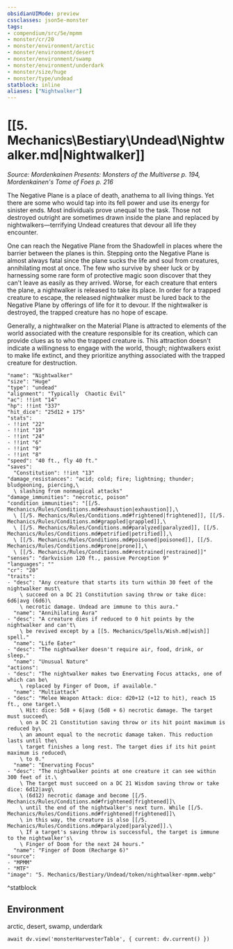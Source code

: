 ```yaml
---
obsidianUIMode: preview
cssclasses: json5e-monster
tags:
- compendium/src/5e/mpmm
- monster/cr/20
- monster/environment/arctic
- monster/environment/desert
- monster/environment/swamp
- monster/environment/underdark
- monster/size/huge
- monster/type/undead
statblock: inline
aliases: ["Nightwalker"]
---
```

# [[5. Mechanics\Bestiary\Undead\Nightwalker.md|Nightwalker]]
*Source: Mordenkainen Presents: Monsters of the Multiverse p. 194, Mordenkainen's Tome of Foes p. 216*  

The Negative Plane is a place of death, anathema to all living things. Yet there are some who would tap into its fell power and use its energy for sinister ends. Most individuals prove unequal to the task. Those not destroyed outright are sometimes drawn inside the plane and replaced by nightwalkers—terrifying Undead creatures that devour all life they encounter.

One can reach the Negative Plane from the Shadowfell in places where the barrier between the planes is thin. Stepping onto the Negative Plane is almost always fatal since the plane sucks the life and soul from creatures, annihilating most at once. The few who survive by sheer luck or by harnessing some rare form of protective magic soon discover that they can't leave as easily as they arrived. Worse, for each creature that enters the plane, a nightwalker is released to take its place. In order for a trapped creature to escape, the released nightwalker must be lured back to the Negative Plane by offerings of life for it to devour. If the nightwalker is destroyed, the trapped creature has no hope of escape.

Generally, a nightwalker on the Material Plane is attracted to elements of the world associated with the creature responsible for its creation, which can provide clues as to who the trapped creature is. This attraction doesn't indicate a willingness to engage with the world, though; nightwalkers exist to make life extinct, and they prioritize anything associated with the trapped creature for destruction.

```statblock
"name": "Nightwalker"
"size": "Huge"
"type": "undead"
"alignment": "Typically  Chaotic Evil"
"ac": !!int "14"
"hp": !!int "337"
"hit_dice": "25d12 + 175"
"stats":
- !!int "22"
- !!int "19"
- !!int "24"
- !!int "6"
- !!int "9"
- !!int "8"
"speed": "40 ft., fly 40 ft."
"saves":
  "Constitution": !!int "13"
"damage_resistances": "acid; cold; fire; lightning; thunder; bludgeoning, piercing,\
  \ slashing from nonmagical attacks"
"damage_immunities": "necrotic, poison"
"condition_immunities": "[[/5. Mechanics/Rules/Conditions.md#exhaustion|exhaustion]],\
  \ [[/5. Mechanics/Rules/Conditions.md#frightened|frightened]], [[/5. Mechanics/Rules/Conditions.md#grappled|grappled]],\
  \ [[/5. Mechanics/Rules/Conditions.md#paralyzed|paralyzed]], [[/5. Mechanics/Rules/Conditions.md#petrified|petrified]],\
  \ [[/5. Mechanics/Rules/Conditions.md#poisoned|poisoned]], [[/5. Mechanics/Rules/Conditions.md#prone|prone]],\
  \ [[/5. Mechanics/Rules/Conditions.md#restrained|restrained]]"
"senses": "darkvision 120 ft., passive Perception 9"
"languages": ""
"cr": "20"
"traits":
- "desc": "Any creature that starts its turn within 30 feet of the nightwalker must\
    \ succeed on a DC 21 Constitution saving throw or take dice: 6d6|avg (6d6)\
    \ necrotic damage. Undead are immune to this aura."
  "name": "Annihilating Aura"
- "desc": "A creature dies if reduced to 0 hit points by the nightwalker and can't\
    \ be revived except by a [[5. Mechanics/Spells/Wish.md|wish]] spell."
  "name": "Life Eater"
- "desc": "The nightwalker doesn't require air, food, drink, or sleep."
  "name": "Unusual Nature"
"actions":
- "desc": "The nightwalker makes two Enervating Focus attacks, one of which can be\
    \ replaced by Finger of Doom, if available."
  "name": "Multiattack"
- "desc": "Melee Weapon Attack: dice: d20+12 (+12 to hit), reach 15 ft., one target.\
    \ Hit: dice: 5d8 + 6|avg (5d8 + 6) necrotic damage. The target must succeed\
    \ on a DC 21 Constitution saving throw or its hit point maximum is reduced by\
    \ an amount equal to the necrotic damage taken. This reduction lasts until the\
    \ target finishes a long rest. The target dies if its hit point maximum is reduced\
    \ to 0."
  "name": "Enervating Focus"
- "desc": "The nightwalker points at one creature it can see within 300 feet of it.\
    \ The target must succeed on a DC 21 Wisdom saving throw or take dice: 6d12|avg\
    \ (6d12) necrotic damage and become [[/5. Mechanics/Rules/Conditions.md#frightened|frightened]]\
    \ until the end of the nightwalker's next turn. While [[/5. Mechanics/Rules/Conditions.md#frightened|frightened]]\
    \ in this way, the creature is also [[/5. Mechanics/Rules/Conditions.md#paralyzed|paralyzed]].\
    \ If a target's saving throw is successful, the target is immune to the nightwalker's\
    \ Finger of Doom for the next 24 hours."
  "name": "Finger of Doom (Recharge 6)"
"source":
- "MPMM"
- "MTF"
"image": "5. Mechanics/Bestiary/Undead/token/nightwalker-mpmm.webp"
```
^statblock

## Environment

arctic, desert, swamp, underdark

```dataviewjs
await dv.view('monsterHarvesterTable', { current: dv.current() })
```